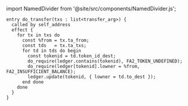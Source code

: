 import NamedDivider from '@site/src/components/NamedDivider.js';

<NamedDivider title="Code" width="1.5"/>

```archetype
entry do_transfer(txs : list<transfer_arg>) {
  called by self_address
  effect {
    for tx in txs do
      const %from = tx.ta_from;
      const tds   = tx.ta_txs;
      for td in tds do begin
        const tokenid = td.token_id_dest;
        do_require(ledger.contains(tokenid), FA2_TOKEN_UNDEFINED);
        do_require(ledger[tokenid].lowner = %from, FA2_INSUFFICIENT_BALANCE);
        ledger.update(tokenid, { lowner = td.to_dest });
      end done
    done
  }
}
```